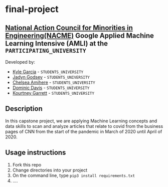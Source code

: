 <!--
Name of your teams' final project
-->
# final-project
## [National Action Council for Minorities in Engineering(NACME)](https://www.nacme.org) Google Applied Machine Learning Intensive (AMLI) at the `PARTICIPATING_UNIVERSITY`

<!--
List all of the members who developed the project and
link to each members respective GitHub profile
-->
Developed by: 
- [Kyle Garcia](https://github.com/KyleGarcia27) - `STUDENTS_UNIVERSITY`
- [Jadyn Godsey](https://github.com/JadynGodsey) - `STUDENTS_UNIVERSITY` 
- [Chelsea Amihere](https://github.com/chami1) - `STUDENTS_UNIVERSITY` 
- [Dominic Davis](https://github.com/DomPC) - `STUDENTS_UNIVERSITY`
- [Kourtney Garrett](https://github.com/Kourtxx) - `STUDENTS_UNIVERSITY`

## Description
<!--
Give a short description on what your project accomplishes and what tools is uses. In addition, you can drop screenshots directly into your README file to add them to your README. Take these from your presentations.
--> In this capstone project, we are applying Machine Learning concepts and data skills to scan and analyze articles that relate to covid from the business pages of CNN from the start of the pandemic in March of 2020 until April of 2020. 

## Usage instructions
<!--
Give details on how to install fork and install your project. You can get all of the python dependencies for your project by typing `pip3 freeze requirements.txt` on the system that runs your project. Add the generated `requirements.txt` to this repo.
-->
1. Fork this repo
2. Change directories into your project
3. On the command line, type `pip3 install requirements.txt`
4. ....
